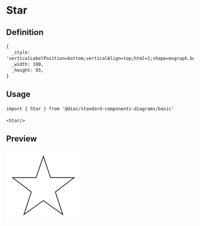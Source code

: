 # Star

## Definition

```
{
  _style: 'verticalLabelPosition=bottom;verticalAlign=top;html=1;shape=mxgraph.basic.star',
  _width: 100,
  _height: 95,
}
```

## Usage

```
import { Star } from '@diac/standard-components-diagrams/basic'

<Star/>
```

## Preview

<img src="./star.png" width="200"/>
